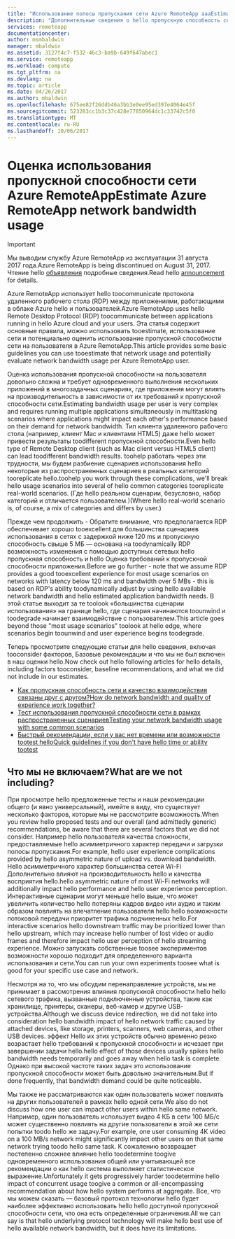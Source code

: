 ```yaml
---
title: "Использование полосы пропускания сети Azure RemoteApp aaaEstimate | Документы Microsoft"
description: "Дополнительные сведения о hello пропускную способность сети для вашей коллекции Azure RemoteApp и приложений."
services: remoteapp
documentationcenter: 
author: msmbaldwin
manager: mbaldwin
ms.assetid: 3127f4c7-f532-46c3-ba9b-649f647abec1
ms.service: remoteapp
ms.workload: compute
ms.tgt_pltfrm: na
ms.devlang: na
ms.topic: article
ms.date: 04/26/2017
ms.author: mbaldwin
ms.openlocfilehash: 675ee82f26ddb46a3bb3e0ee95ed397e4064e45f
ms.sourcegitcommit: 523283cc1b3c37c428e77850964dc1c33742c5f0
ms.translationtype: MT
ms.contentlocale: ru-RU
ms.lasthandoff: 10/06/2017
---
```

# <a name="estimate-azure-remoteapp-network-bandwidth-usage"></a><span data-ttu-id="fd0f1-103">Оценка использования пропускной способности сети Azure RemoteApp</span><span class="sxs-lookup"><span data-stu-id="fd0f1-103">Estimate Azure RemoteApp network bandwidth usage</span></span>
> [!IMPORTANT]
> <span data-ttu-id="fd0f1-104">Мы выводим службу Azure RemoteApp из эксплуатации 31 августа 2017 года.</span><span class="sxs-lookup"><span data-stu-id="fd0f1-104">Azure RemoteApp is being discontinued on August 31, 2017.</span></span> <span data-ttu-id="fd0f1-105">Чтение hello [объявления](https://go.microsoft.com/fwlink/?linkid=821148) подробные сведения.</span><span class="sxs-lookup"><span data-stu-id="fd0f1-105">Read hello [announcement](https://go.microsoft.com/fwlink/?linkid=821148) for details.</span></span>
> 
> 

<span data-ttu-id="fd0f1-106">Azure RemoteApp использует hello toocommunicate протокола удаленного рабочего стола (RDP) между приложениями, работающими в облаке Azure hello и пользователей.</span><span class="sxs-lookup"><span data-stu-id="fd0f1-106">Azure RemoteApp uses hello Remote Desktop Protocol (RDP) toocommunicate between applications running in hello Azure cloud and your users.</span></span> <span data-ttu-id="fd0f1-107">Эта статья содержит основные правила, можно использовать tooestimate, использование сети и потенциально оценить использование пропускной способности сети на пользователя в Azure RemoteApp.</span><span class="sxs-lookup"><span data-stu-id="fd0f1-107">This article provides some basic guidelines you can use tooestimate that network usage and potentially evaluate network bandwidth usage per Azure RemoteApp user.</span></span>

<span data-ttu-id="fd0f1-108">Оценка использования пропускной способности на пользователя довольно сложна и требует одновременного выполнения нескольких приложений в многозадачных сценариях, где приложения могут влиять на производительность в зависимости от их требований к пропускной способности сети.</span><span class="sxs-lookup"><span data-stu-id="fd0f1-108">Estimating bandwidth usage per user is very complex and requires running multiple applications simultaneously in multitasking scenarios where applications might impact each other's performance based on their demand for network bandwidth.</span></span> <span data-ttu-id="fd0f1-109">Тип клиента удаленного рабочего стола (например, клиент Mac и клиентами HTML5) даже hello может привести результаты toodifferent пропускной способности.</span><span class="sxs-lookup"><span data-stu-id="fd0f1-109">Even hello type of Remote Desktop client (such as Mac client versus HTML5 client) can lead toodifferent bandwidth results.</span></span> <span data-ttu-id="fd0f1-110">toohelp работать через эти трудности, мы будем разбиение сценариев использования hello некоторые из распространенных сценариев в реальных категорий tooreplicate hello.</span><span class="sxs-lookup"><span data-stu-id="fd0f1-110">toohelp you work through these complications, we'll break hello usage scenarios into several of hello common categories tooreplicate real-world scenarios.</span></span> <span data-ttu-id="fd0f1-111">(Где hello реальном сценарии, безусловно, набор категорий и отличается пользователем.)</span><span class="sxs-lookup"><span data-stu-id="fd0f1-111">(Where hello real-world scenario is, of course, a mix of categories and differs by user.)</span></span>

<span data-ttu-id="fd0f1-112">Прежде чем продолжить - Обратите внимание, что предполагается RDP обеспечивает хорошо tooexcellent для большинства сценариев использования в сетях с задержкой ниже 120 ms и пропускную способность свыше 5 МБ — основана на toodynamically RDP возможность изменения с помощью доступных сетевых hello пропускная способность и hello Оценка требований к пропускной способности приложения.</span><span class="sxs-lookup"><span data-stu-id="fd0f1-112">Before we go further - note that we assume RDP provides a good tooexcellent experience for most usage scenarios on networks with latency below 120 ms and bandwidth over 5 MBs - this is based on RDP's ability toodynamically adjust by using hello available network bandwidth and hello estimated application bandwidth needs.</span></span> <span data-ttu-id="fd0f1-113">В этой статье выходит за те toolook «большинства сценарии использования» на границе hello, где сценария начинаются toounwind и toodegrade начинает взаимодействие с пользователем.</span><span class="sxs-lookup"><span data-stu-id="fd0f1-113">This article goes beyond those "most usage scenarios" toolook at hello edge, where scenarios begin toounwind and user experience begins toodegrade.</span></span>

<span data-ttu-id="fd0f1-114">Теперь просмотрите следующие статьи для hello сведения, включая tooconsider факторов, Базовые рекомендации и что мы не был включен в наш оценки hello.</span><span class="sxs-lookup"><span data-stu-id="fd0f1-114">Now check out hello following articles for hello details, including factors tooconsider, baseline recommendations, and what we did not include in our estimates.</span></span>

* [<span data-ttu-id="fd0f1-115">Как пропускная способность сети и качество взаимодействия связаны друг с другом?</span><span class="sxs-lookup"><span data-stu-id="fd0f1-115">How do network bandwidth and quality of experience work together?</span></span>](remoteapp-bandwidthexperience.md)
* [<span data-ttu-id="fd0f1-116">Тест использования пропускной способности сети в рамках распространенных сценариев</span><span class="sxs-lookup"><span data-stu-id="fd0f1-116">Testing your network bandwidth usage with some common scenarios</span></span>](remoteapp-bandwidthtests.md)
* [<span data-ttu-id="fd0f1-117">Быстрый рекомендации, если у вас нет времени или возможности tootest hello</span><span class="sxs-lookup"><span data-stu-id="fd0f1-117">Quick guidelines if you don't have hello time or ability tootest</span></span>](remoteapp-bandwidthguidelines.md)

## <a name="what-are-we-not-including"></a><span data-ttu-id="fd0f1-118">Что мы не включаем?</span><span class="sxs-lookup"><span data-stu-id="fd0f1-118">What are we not including?</span></span>
<span data-ttu-id="fd0f1-119">При просмотре hello предложенные тесты и наши рекомендации общего (и явно универсальный), имейте в виду, что существует несколько факторов, которые мы не рассмотрите возможность.</span><span class="sxs-lookup"><span data-stu-id="fd0f1-119">When you review hello proposed tests and our overall (and admittedly generic) recommendations, be aware that there are several factors that we did not consider.</span></span> <span data-ttu-id="fd0f1-120">Например hello пользователя качества сложности, предоставляемые hello асимметричного характер передачи и загрузки полосы пропускания.</span><span class="sxs-lookup"><span data-stu-id="fd0f1-120">For example, hello user experience complications provided by hello asymmetric nature of upload vs. download bandwidth.</span></span> <span data-ttu-id="fd0f1-121">Hello асимметричного характер большинства сетей Wi-Fi Дополнительно влияют на производительность hello и качества восприятия hello.</span><span class="sxs-lookup"><span data-stu-id="fd0f1-121">hello asymmetric nature of most Wi-Fi networks will additionally impact hello performance and hello user experience perception.</span></span> <span data-ttu-id="fd0f1-122">Интерактивные сценарии могут меньше hello выше, что может увеличить количество hello потеряны кадров видео или аудио и таким образом повлиять на впечатление пользователя hello hello возможности потоковой передачи приоритет трафика подчиненных hello.</span><span class="sxs-lookup"><span data-stu-id="fd0f1-122">For interactive scenarios hello downstream traffic may be prioritized lower than hello upstream, which may increase hello number of lost video or audio frames and therefore impact hello user perception of hello streaming experience.</span></span> <span data-ttu-id="fd0f1-123">Можно запускать собственные toosee экспериментов возможности хорошо подходит для определенного варианта использования и сети.</span><span class="sxs-lookup"><span data-stu-id="fd0f1-123">You can run your own experiments toosee what is good for your specific use case and network.</span></span>

<span data-ttu-id="fd0f1-124">Несмотря на то, что мы обсудим перенаправление устройств, мы не принимает в рассмотрения влияния пропускной способности hello hello сетевого трафика, вызванные подключенные устройства, такие как хранилище, принтеры, сканеры, веб-камер и другие USB-устройства.</span><span class="sxs-lookup"><span data-stu-id="fd0f1-124">Although we discuss device redirection, we did not take into consideration hello bandwidth impact of hello network traffic caused by attached devices, like storage, printers, scanners, web cameras, and other USB devices.</span></span> <span data-ttu-id="fd0f1-125">эффект Hello их этих устройств обычно временно резко возрастает hello требований к пропускной способности и исчезает при завершении задачи hello.</span><span class="sxs-lookup"><span data-stu-id="fd0f1-125">hello effect of those devices usually spikes hello bandwidth needs temporarily and goes away when hello task is complete.</span></span> <span data-ttu-id="fd0f1-126">Однако при высокой частоте таких задач это использование пропускной способности может быть довольно значительным.</span><span class="sxs-lookup"><span data-stu-id="fd0f1-126">But if done frequently, that bandwidth demand could be quite noticeable.</span></span>

<span data-ttu-id="fd0f1-127">Мы также не рассматриваются как один пользователь может повлиять на других пользователей в рамках hello одной сети.</span><span class="sxs-lookup"><span data-stu-id="fd0f1-127">We also do not discuss how one user can impact other users within hello same network.</span></span> <span data-ttu-id="fd0f1-128">Например, один пользователь использует видео 4 КБ в сети 100 МБ/с может существенно повлиять на другие пользователи в этой же сети попытки toodo hello же задачу.</span><span class="sxs-lookup"><span data-stu-id="fd0f1-128">For example, one user consuming 4K video on a 100 MB/s network might significantly impact other users on that same network trying toodo hello same task.</span></span> <span data-ttu-id="fd0f1-129">К сожалению возвращает постепенно сложнее влияние hello toodetermine toogive одновременного использования общей или учитывающей все рекомендации о как hello система выполняет статистическое выражение.</span><span class="sxs-lookup"><span data-stu-id="fd0f1-129">Unfortunately it gets progressively harder toodetermine hello impact of concurrent usage toogive a common or all-encompassing recommendation about how hello system performs at aggregate.</span></span> <span data-ttu-id="fd0f1-130">Все, что мы можем сказать — базовый протокол технологии hello будет наиболее эффективно использовать hello hello доступной пропускной способности сети, что она есть определенные ограничения.</span><span class="sxs-lookup"><span data-stu-id="fd0f1-130">All we can say is that hello underlying protocol technology will make hello best use of hello available network bandwidth, but it does have its limitations.</span></span>

